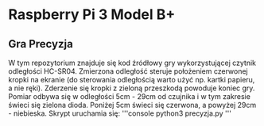 Raspberry Pi 3 Model B+
=======================

Gra Precyzja
------------

W tym repozytorium znajduje się kod źródłowy gry wykorzystującej czytnik
odległości HC-SR04. Zmierzona odległość steruje położeniem czerwonej kropki na
ekranie (do sterowania odległością warto użyć np. kartki papieru, a nie ręki).
Zderzenie się kropki z zieloną przeszkodą powoduje koniec gry. Pomiar odbywa
się w odległości 5cm - 29cm od czujnika i w tym zakresie świeci się zielona
dioda. Poniżej 5cm świeci się czerwona, a powyżej 29cm - niebieska.
Skrypt uruchamia się:
'''console
python3 precyzja.py
'''
